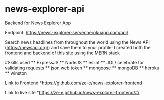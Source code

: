 # news-explorer-api
Backend for News Explorer App

Endpoint:
https://news-explorer-server.herokuapp.com/api/

Search news headlines from throughout the world using the News API (https://newsapi.org/) and save them to your profile! I created both the frontend and backend of this site using the MERN stack


#Skills used
** ExpressJS
** NodeJS
** eslint
** JOI / celebrate for validating requests
** json web token
** mongoose
** mongoDB
** heroku
** winston

Link to Frontend
*https://github.com/ze-e/news-explorer-frontend

Link to live site
*https://ze-e.github.io/news-explorer-frontend/#/

